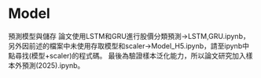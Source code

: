 # Model
預測模型與儲存
論文使用LSTM和GRU進行股價分類預測→LSTM,GRU.ipynb，另外因前述的檔案中未使用存取模型和scaler→Model_H5.ipynb，請至ipynb中點尋找(模型+scaler)的程式碼。
最後為驗證樣本泛化能力，所以論文研究加入樣本外預測(2025).ipynb。
